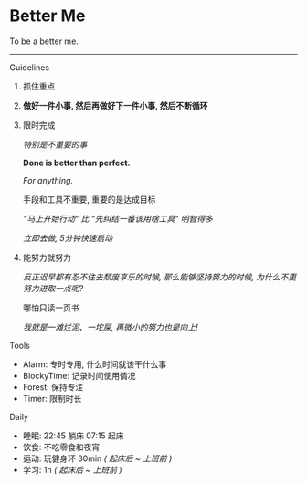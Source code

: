 # Better Me

To be a better me.

---

Guidelines

1.  抓住重点

1.  **做好一件小事, 然后再做好下一件小事, 然后不断循环**

1.  限时完成

    _特别是不重要的事_

    **Done is better than perfect.**

    _For anything._

    手段和工具不重要, 重要的是达成目标

    _"马上开始行动" 比 "先纠结一番该用啥工具" 明智得多_

    _立即去做, 5分钟快速启动_

1.  能努力就努力

    _反正迟早都有忍不住去颓废享乐的时候,_
    _那么能够坚持努力的时候,_
    _为什么不更努力进取一点呢?_

    哪怕只读一页书

    _我就是一滩烂泥、一坨屎, 再微小的努力也是向上!_

Tools

- Alarm: 专时专用, 什么时间就该干什么事
- BlockyTime: 记录时间使用情况
- Forest: 保持专注
- Timer: 限制时长

Daily

- 睡眠: 22:45 躺床 07:15 起床
- 饮食: 不吃零食和夜宵
- 运动: 玩健身环 30min _( 起床后 ~ 上班前 )_
- 学习: 1h _( 起床后 ~ 上班前 )_
